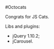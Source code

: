 #Octocats

Congrats for JS Cats.

Libs and plugins:

<ul>
    <li>
        jQuery 1.10.2;
    </li>
    <li>
        jCarousel.
    </li>
</ul>
